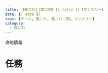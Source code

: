 ```yaml
---
title: 【艦これ】【第二期】{{ title }}【マンスリー】
date: {{ date }}
tags: [ゲーム, 艦これ, 艦これ二期, マンスリー]
category:
  - 艦これ
---
```


攻略情報

<!-- more -->

# 任務


